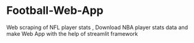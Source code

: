 # Football-Web-App
Web scraping of NFL player stats , Download NBA player stats data and make Web App with the help of streamlit framework
